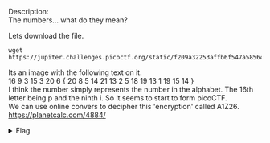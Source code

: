 Description:  
The numbers... what do they mean?


Lets download the file.
```
wget https://jupiter.challenges.picoctf.org/static/f209a32253affb6f547a585649ba4fda/the_numbers.png
```


Its an image with the following text on it.  
16 9 3 15 3 20 6 { 20 8 5 14 21 13 2 5 18 19 13 1 19 15 14 }  
I think the number simply represents the number in the alphabet. The 16th letter being p and the ninth i. So it seems to start to form picoCTF.  
We can use online convers to decipher this 'encryption' called A1Z26.  
https://planetcalc.com/4884/
<details><summary>Flag</summary>
  picoCTF{thenumbersmason}
</details>